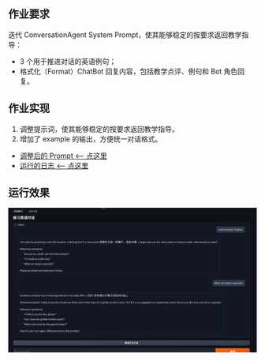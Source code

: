 ## 作业要求

迭代 ConversationAgent System Prompt，使其能够稳定的按要求返回教学指导：
- 3 个用于推进对话的英语例句；
- 格式化（Format）ChatBot 回复内容，包括教学点评、例句和 Bot 角色回复。

## 作业实现

1. 调整提示词，使其能够稳定的按要求返回教学指导。
2. 增加了 example 的输出，方便统一对话格式。

- [调整后的 Prompt <-- 点这里](../prompts/conversation_prompt.md)
- [运行的日志 <-- 点这里](../logs/app.log)

## 运行效果

![image](./dialog.png)

